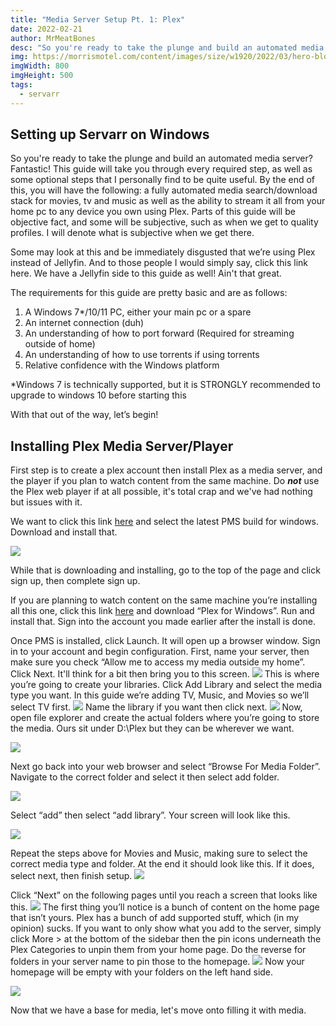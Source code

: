 ```yaml
---
title: "Media Server Setup Pt. 1: Plex"
date: 2022-02-21
author: MrMeatBones
desc: "So you're ready to take the plunge and build an automated media server? Fantastic! This guide will take you through every required step, as well as some optional steps that I personally find to be quite useful."
img: https://morrismotel.com/content/images/size/w1920/2022/03/hero-blog-modern-layout-1-scaled-1.jpg
imgWidth: 800
imgHeight: 500
tags:
  - servarr
---
```


## Setting up Servarr on Windows

So you're ready to take the plunge and build an automated media server? Fantastic! This guide will take you through every required step, as well as some optional steps that I personally find to be quite useful. By the end of this, you will have the following: a fully automated media search/download stack for movies, tv and music as well as the ability to stream it all from your home pc to any device you own using Plex. Parts of this guide will be objective fact, and some will be subjective, such as when we get to quality profiles. I will denote what is subjective when we get there. 

Some may look at this and be immediately disgusted that we’re using Plex instead of Jellyfin. And to those people I would simply say, click this link here. We have a Jellyfin side to this guide as well! Ain't that great.

The requirements for this guide are pretty basic and are as follows:

1. A Windows 7*/10/11 PC, either your main pc or a spare
2. An internet connection (duh)
3. An understanding of how to port forward (Required for streaming outside of home)
4. An understanding of how to use torrents if using torrents
5. Relative confidence with the Windows platform

*Windows 7 is technically supported, but it is STRONGLY recommended to upgrade to windows 10 before starting this

With that out of the way, let’s begin!

## Installing Plex Media Server/Player

First step is to create a plex account then install Plex as a media server, and the player if you plan to watch content from the same machine. Do ***not*** use the Plex web player if at all possible, it's total crap and we've had nothing but issues with it.

We want to click this link [here](https://www.plex.tv/media-server-downloads/#plex-media-server) and select the latest PMS build for windows. Download and install that. 

![](https://lh5.googleusercontent.com/f2flxfvHaeV8xpJ0UXgNOvd1AQXmeuMP4FMiaNytCi_Ui4hKD8OGCoM_lpt3XTHYkvjQRbkhZk8PaioDR2-vjtR8Y4BQq4NdpQp4AtpeTcogG2ifQY0vBLylV9u8aF0RJpJNr_a0)

While that is downloading and installing, go to the top of the page and click sign up, then complete sign up.

If you are planning to watch content on the same machine you’re installing all this one, click this link [here](https://www.plex.tv/media-server-downloads/#plex-app) and download “Plex for Windows”. Run and install that. Sign into the account you made earlier after the install is done.

Once PMS is installed, click Launch. It will open up a browser window. Sign in to your account and begin configuration. First, name your server, then make sure you check “Allow me to access my media outside my home”. Click Next. It'll think for a bit then bring you to this screen.
![](https://lh6.googleusercontent.com/QIb9pXoWkYigPFzzak8CzjCQrAEUzqWj-aKZpyHAy2Xw_WOB7_9wCbo25w53DEV_WfY1WiwEOHho-BZESqdwJf6N8wJ7KhkKcfOZt5fEnWl4WlIvSVBFJXwPawLuw2rLdja-1pG7)
This is where you’re going to create your libraries. Click Add Library and select the media type you want. In this guide we’re adding TV, Music, and Movies so we’ll select TV first.
![](https://lh4.googleusercontent.com/sAAGmkhvDgcu8Z1q3Erm2UZ913KXFSG4NrXPqohP3RtO3-NgSa3i85fu1k7nQ2sQawbxuVe1WEeYV_RTwqML9Buxvu0pbl1-aybpBFZMRji-THbhDmyhgs0MoAcEp3-rpmErFCkq)
Name the library if you want then click next.
![](https://lh6.googleusercontent.com/T19vRP6SvFEjpIonIAWepY2W3HFnOVX71HoKJKXrC0wpcAyfxewxqXRVdFMuq-5Lt2HJyThn9P8ajlY_7F-wuZBIodbCstiwgvhJdhzkbeq7TV01KEip9e3jcgVmjiMaTGEZbzCj)
Now, open file explorer and create the actual folders where you’re going to store the media. Ours sit under D:\Plex but they can be wherever we want. 

![](https://lh5.googleusercontent.com/gB_4JhTEMYv-JbWo0UduSzkMoRlYpvJaxAi1KxAU1apQAdP365FulRirqL8KREBioKkvfK6_2_Ab7OKidOMuBsUVsabBANBP5g6Jw57Ykaq6LFGYsCq5k8FMXNCspwYPj8-XT_DN)

Next go back into your web browser and select “Browse For Media Folder”. Navigate to the correct folder and select it then select add folder. 

![](https://lh3.googleusercontent.com/36W5MHneMZZKHLhMdAXjcGD9pr0df2p6g3uisj0KGQSiYqhlWp3aPAba156dlzUXPM-pDaau25n_oMiVdbao7uat0-1eaLKt77cnoPmrmdGZVDyrsZmkeTrOTcbGSPUNj3z5D6OB)

Select “add” then select “add library”. Your screen will look like this.

![](https://lh4.googleusercontent.com/qoWFkLNMBX9xjFT4hfLqDrrIl7cAW7Q7OTMpl0JJyOPjso25ORht_AwY7O9BmfE0vhfw_SS5owOnd4G4_1pV-BoJnTOz0Db4DFkYS50_WOBrZ0IL-ObWX_MOxAhjOlbWr-TwPGyA)

Repeat the steps above for Movies and Music, making sure to select the correct media type and folder. At the end it should look like this. If it does, select next, then finish setup.
![](https://lh5.googleusercontent.com/rVhjAVTuT1uHszq_SRhEB-gjvPDrU_mfxrsg8xz5TtUPWhuDNaXs9YpXijvYbGH_yvkCbzYOULFCVxkOVgpoSC0tslN9g8wMkA_ocl2eqU_mC7kEAUxRaA85jlZqBILPDxkmyolW)

Click “Next” on the following pages until you reach a screen that looks like this.
![](https://lh5.googleusercontent.com/_AMC-Be8yO4RaKYD83BUJwaQ8RcL9HnOfdtsle7PXMRuRjdla3KHMarD_O6W6SvxcmAWJ4UJKQEa-y_p2HRzWbtyBrdgp0iWvbFFv1EY8gM80tjuo7CJLMM6B3gMCdlZd4UTL4yN)
The first thing you’ll notice is a bunch of content on the home page that isn’t yours. Plex has a bunch of add supported stuff, which (in my opinion) sucks. If you want to only show what you add to the server, simply click More > at the bottom of the sidebar then the pin icons underneath the Plex Categories to unpin them from your home page. Do the reverse for folders in your server name to pin those to the homepage.
![](https://lh6.googleusercontent.com/9abjESsb7Xy7AI-YyHCCd5ewAHyIMXBDvUZtFQvmZjQb4OLsRVJhxawOPoDJB0H4QGXpNNmAR6I0bqZxxlE5vdt3dbJc6P5I2UpxhVhJJy-h8p4kXkY77mLEmOL6sXA2m1IR0gMj)
Now your homepage will be empty with your folders on the left hand side.

![](https://lh3.googleusercontent.com/cI4Ar0VLkHuFgsWF5dtU5Fe7g6EcmZEoA_EAoLmuc9lsVS_3yROHgzPdQ_qRuBnl7wlpXY2ikjYWA_FEs_lwTsZk2S2-lbgQyX0BfqKtLCBsg0_xXLEBO8_O4Qum7UxqTCHf2JO1)

Now that we have a base for media, let's move onto filling it with media.
